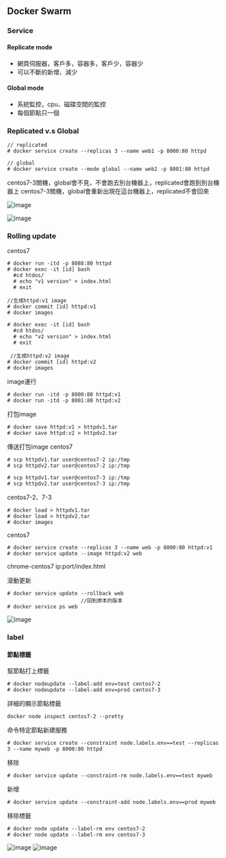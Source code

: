 ## Docker Swarm
### Service
#### Replicate mode 
* 網頁伺服器，客戶多，容器多，客戶少，容器少
* 可以不斷的新增、減少
#### Global mode 
* 系統監控，cpu、磁碟空間的監控
* 每個節點只一個

### Replicated v.s Global
```
// replicated
# docker service create --replicas 3 --name web1 -p 8000:80 httpd 

// global
# docker service create --mode global --name web2 -p 8001:80 httpd 
```
centos7-3關機，global會不見，不會跑去別台機器上，replicated會跑到別台機器上 
centos7-3關機，global會重新出現在這台機器上，replicated不會回來

![image](https://github.com/zixxizxx/Liux-note/blob/main/110-1%20Docker/image/20211214/1214-1.jpg)

![image](https://github.com/zixxizxx/Liux-note/blob/main/110-1%20Docker/image/20211214/1214-2.jpg)

### Rolling update
centos7
```
# docker run -itd -p 8088:80 httpd
# docker exec -it [id] bash
  #cd htdos/
  # echo "v1 version" > index.html
  # exit
  
//生成httpd:v1 image
# docker commit [id] httpd:v1
# docker images

# docker exec -it [id] bash
  #cd htdos/
  # echo "v2 version" > index.html
  # exit
 
 //生成httpd:v2 image
# docker commit [id] httpd:v2
# docker images

```

image運行
```
# docker run -itd -p 8000:80 httpd:v1
# docker run -itd -p 8001:80 httpd:v2
```

打包image
```
# docker save httpd:v1 > httpdv1.tar
# docker save httpd:v2 > httpdv2.tar
```

傳送打包image
centos7
```
# scp httpdv1.tar user@centos7-2 ip:/tmp
# scp httpdv2.tar user@centos7-2 ip:/tmp

# scp httpdv1.tar user@centos7-3 ip:/tmp
# scp httpdv2.tar user@centos7-3 ip:/tmp
```

centos7-2、7-3
```
# docker load > httpdv1.tar
# docker load > httpdv2.tar
# docker images

```

centos7
```
# docker service create --replicas 3 --name web -p 8000:80 httpd:v1
# docker service update --image httpd:v2 web
```
chrome-centos7 ip:port/index.html

滾動更新
```
# docker service update --rollback web
                        //回到原本的版本
# docker service ps web
```

![image](https://github.com/zixxizxx/Liux-note/blob/main/110-1%20Docker/image/20211214/1214-3.jpg)


### label
#### 節點標籤
幫節點打上標籤
```
# docker nodeupdate --label-add env=test centos7-2
# docker nodeupdate --label-add env=prod centos7-3
```

詳細的顯示節點標籤
```
docker node inspect centos7-2 --pretty
```

命令特定節點新建服務
```
# docker service create --constraint node.labels.env==test --replicas 3 --name myweb -p 8000:80 httpd
```
移除
```
# docker service update --constraint-rm node.labels.env==test myweb
```
新增
```
# docker service update --constraint-add node.labels.env==prod myweb
```
移除標籤
```
# docker node update --label-rm env centos7-2
# docker node update --label-rm env centos7-3
```

![image](https://github.com/zixxizxx/Liux-note/blob/main/110-1%20Docker/image/20211214/1214-4.jpg)
![image](https://github.com/zixxizxx/Liux-note/blob/main/110-1%20Docker/image/20211214/1214-5.jpg)

